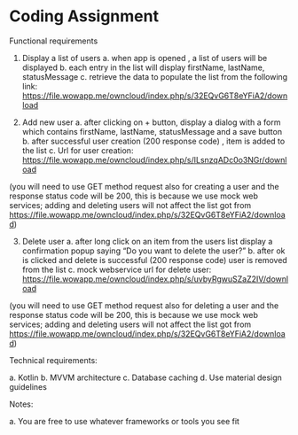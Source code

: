 # Coding Assignment #

Functional requirements

1.	Display a list of users
a.	when app is opened , a list of users will be displayed
b.	each entry in the list will display firstName, lastName, statusMessage
c.	retrieve the data to populate the list from the following link: https://file.wowapp.me/owncloud/index.php/s/32EQvG6T8eYFiA2/download

2.	Add new user
a.	after clicking on + button, display a dialog with a form which contains firstName, lastName, statusMessage and a save button
b.	after successful user creation (200 response code) , item is added to the list
c.	Url for user creation:
https://file.wowapp.me/owncloud/index.php/s/ILsnzqADc0o3NGr/download

(you will need to use GET method request also for creating a user and the response status code will be 200, this is because we use mock web services; adding and deleting users will not affect the list got from https://file.wowapp.me/owncloud/index.php/s/32EQvG6T8eYFiA2/download)

3.	Delete user
a.	after long click on an item from the users list display a confirmation popup saying “Do you want to delete the user?”
b.	after ok is clicked and delete is successful (200 response code) user is removed from the list
c.	mock webservice url for delete user:
https://file.wowapp.me/owncloud/index.php/s/uvbyRgwuSZaZ2IV/download

(you will need to use GET method request also for deleting a user and the response status code will be 200, this is because we use mock web services; adding and deleting users will not affect the list got from https://file.wowapp.me/owncloud/index.php/s/32EQvG6T8eYFiA2/download)


Technical requirements:

a.	Kotlin
b.	MVVM architecture
c.	Database caching
d.	Use material design guidelines


Notes:

a.	You are free to use whatever frameworks or tools you see fit
